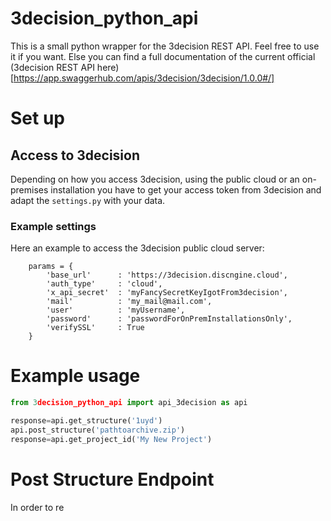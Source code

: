 # 3decision_python_api
This is a small python wrapper for the 3decision REST API. Feel free to use it if you want. Else you can find a full documentation of the current official (3decision REST API here)[https://app.swaggerhub.com/apis/3decision/3decision/1.0.0#/]

# Set up

## Access to 3decision
Depending on how you access 3decision, using the public cloud or an on-premises installation you have to get your access token from 3decision and 
adapt the `settings.py` with your data.

### Example settings
Here an example to access the 3decision public cloud server:
```
    params = {
        'base_url'      : 'https://3decision.discngine.cloud',
        'auth_type'     : 'cloud',
        'x_api_secret'  : 'myFancySecretKeyIgotFrom3decision',
        'mail'          : 'my_mail@mail.com',
        'user'          : 'myUsername',
        'password'      : 'passwordForOnPremInstallationsOnly',
        'verifySSL'     : True
    }
```



# Example usage

```python
from 3decision_python_api import api_3decision as api

response=api.get_structure('1uyd')
api.post_structure('pathtoarchive.zip')
response=api.get_project_id('My New Project')
```

# Post Structure Endpoint
In order to re
